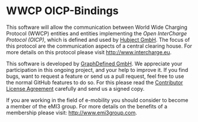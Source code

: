 WWCP OICP-Bindings
==================

This software will allow the communication between World Wide Charging Protocol (WWCP) entities and entities implementing the _Open InterCharge Protocol (OICP)_, which is defined and used by [Hubject GmbH](http://www.hubject.com). The focus of this protocol are the communication aspects of a central clearing house. For more details on this protocol please visit http://www.intercharge.eu.

This software is developed by [GraphDefined GmbH](http://www.graphdefined.com). We appreciate your participation in this ongoing project, and your help to improve it. If you find bugs, want to request a feature or send us a pull request, feel free to use the normal GitHub features to do so. For this please read the [Contributor License Agreement](Contributor%20License%20Agreement.txt) carefully and send us a signed copy.

If you are working in the field of e-mobility you should consider to become a member of the eMI3 group. For more details on the benefits of a membership please visit: http://www.emi3group.com.
